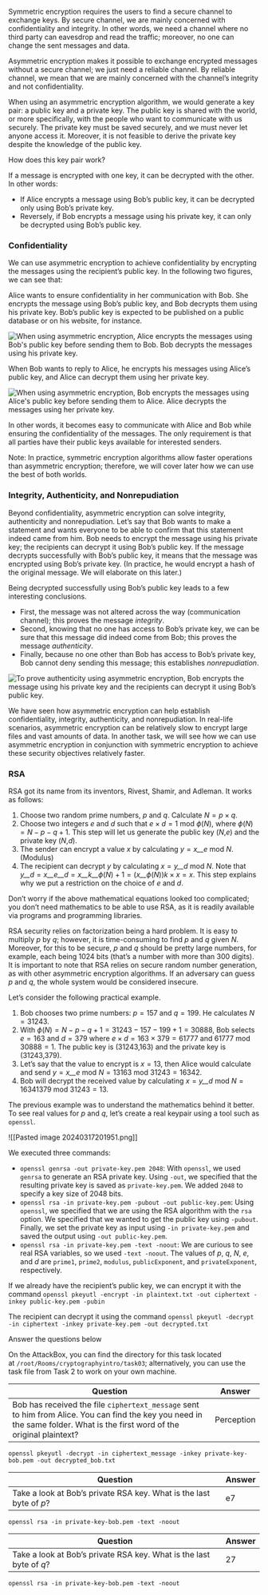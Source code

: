Symmetric encryption requires the users to find a secure channel to exchange keys. By secure channel, we are mainly concerned with confidentiality and integrity. In other words, we need a channel where no third party can eavesdrop and read the traffic; moreover, no one can change the sent messages and data.

Asymmetric encryption makes it possible to exchange encrypted messages without a secure channel; we just need a reliable channel. By reliable channel, we mean that we are mainly concerned with the channel’s integrity and not confidentiality.

When using an asymmetric encryption algorithm, we would generate a key pair: a public key and a private key. The public key is shared with the world, or more specifically, with the people who want to communicate with us securely. The private key must be saved securely, and we must never let anyone access it. Moreover, it is not feasible to derive the private key despite the knowledge of the public key.

How does this key pair work?

If a message is encrypted with one key, it can be decrypted with the other. In other words:

- If Alice encrypts a message using Bob’s public key, it can be decrypted only using Bob’s private key.
- Reversely, if Bob encrypts a message using his private key, it can only be decrypted using Bob’s public key.

### Confidentiality

We can use asymmetric encryption to achieve confidentiality by encrypting the messages using the recipient’s public key. In the following two figures, we can see that:

Alice wants to ensure confidentiality in her communication with Bob. She encrypts the message using Bob’s public key, and Bob decrypts them using his private key. Bob’s public key is expected to be published on a public database or on his website, for instance.

![When using asymmetric encryption, Alice encrypts the messages using Bob's public key before sending them to Bob. Bob decrypts the messages using his private key.](https://tryhackme-images.s3.amazonaws.com/user-uploads/5f04259cf9bf5b57aed2c476/room-content/684696712007bfb81595bc823deb6293.png)  

When Bob wants to reply to Alice, he encrypts his messages using Alice’s public key, and Alice can decrypt them using her private key.

![When using asymmetric encryption, Bob encrypts the messages using Alice's public key before sending them to Alice. Alice decrypts the messages using her private key.](https://tryhackme-images.s3.amazonaws.com/user-uploads/5f04259cf9bf5b57aed2c476/room-content/321e8f02228699aab1a333791fe57d4a.png)  

In other words, it becomes easy to communicate with Alice and Bob while ensuring the confidentiality of the messages. The only requirement is that all parties have their public keys available for interested senders.

Note: In practice, symmetric encryption algorithms allow faster operations than asymmetric encryption; therefore, we will cover later how we can use the best of both worlds.

### Integrity, Authenticity, and Nonrepudiation

Beyond confidentiality, asymmetric encryption can solve integrity, authenticity and nonrepudiation. Let’s say that Bob wants to make a statement and wants everyone to be able to confirm that this statement indeed came from him. Bob needs to encrypt the message using his private key; the recipients can decrypt it using Bob’s public key. If the message decrypts successfully with Bob’s public key, it means that the message was encrypted using Bob’s private key. (In practice, he would encrypt a hash of the original message. We will elaborate on this later.)

Being decrypted successfully using Bob’s public key leads to a few interesting conclusions.

- First, the message was not altered across the way (communication channel); this proves the message _integrity_.
- Second, knowing that no one has access to Bob’s private key, we can be sure that this message did indeed come from Bob; this proves the message _authenticity_.
- Finally, because no one other than Bob has access to Bob’s private key, Bob cannot deny sending this message; this establishes _nonrepudiation_.

![To prove authenticity using asymmetric encryption, Bob encrypts the message using his private key and the recipients can decrypt it using Bob’s public key.](https://tryhackme-images.s3.amazonaws.com/user-uploads/5f04259cf9bf5b57aed2c476/room-content/11329c3e017fe2016fc21bc789b29259.png)  

We have seen how asymmetric encryption can help establish confidentiality, integrity, authenticity, and nonrepudiation. In real-life scenarios, asymmetric encryption can be relatively slow to encrypt large files and vast amounts of data. In another task, we will see how we can use asymmetric encryption in conjunction with symmetric encryption to achieve these security objectives relatively faster.

### RSA

RSA got its name from its inventors, Rivest, Shamir, and Adleman. It works as follows:

1. Choose two random prime numbers, _p_ and _q_. Calculate _N_ = _p_ × _q_.
2. Choose two integers _e_ and _d_ such that _e_ × _d_ = 1 mod _ϕ_(_N_), where _ϕ_(_N_) = _N_ − _p_ − _q_ + 1. This step will let us generate the public key (_N_,_e_) and the private key (_N_,_d_).
3. The sender can encrypt a value _x_ by calculating _y_ = _x__e_ mod _N_. (Modulus)
4. The recipient can decrypt _y_ by calculating _x_ = _y__d_ mod _N_. Note that _y__d_ = _x__e__d_ = _x__k__ϕ_(_N_) + 1 = (_x__ϕ_(_N_))_k_ × _x_ = _x_. This step explains why we put a restriction on the choice of _e_ and _d_.

Don’t worry if the above mathematical equations looked too complicated; you don’t need mathematics to be able to use RSA, as it is readily available via programs and programming libraries.

RSA security relies on factorization being a hard problem. It is easy to multiply _p_ by _q_; however, it is time-consuming to find _p_ and _q_ given _N_. Moreover, for this to be secure, _p_ and _q_ should be pretty large numbers, for example, each being 1024 bits (that’s a number with more than 300 digits). It is important to note that RSA relies on secure random number generation, as with other asymmetric encryption algorithms. If an adversary can guess _p_ and _q_, the whole system would be considered insecure.

Let’s consider the following practical example.

1. Bob chooses two prime numbers: _p_ = 157 and _q_ = 199. He calculates _N_ = 31243.
2. With _ϕ_(_N_) = _N_ − _p_ − _q_ + 1 = 31243 − 157 − 199 + 1 = 30888, Bob selects _e_ = 163 and _d_ = 379 where _e_ × _d_ = 163 × 379 = 61777 and 61777 mod 30888 = 1. The public key is (31243,163) and the private key is (31243,379).
3. Let’s say that the value to encrypt is _x_ = 13, then Alice would calculate and send _y_ = _x__e_ mod _N_ = 13163 mod 31243 = 16342.
4. Bob will decrypt the received value by calculating _x_ = _y__d_ mod _N_ = 16341379 mod 31243 = 13.

The previous example was to understand the mathematics behind it better. To see real values for _p_ and _q_, let’s create a real keypair using a tool such as `openssl`.

![[Pasted image 20240317201951.png]]

We executed three commands:

- `openssl genrsa -out private-key.pem 2048`: With `openssl`, we used `genrsa` to generate an RSA private key. Using `-out`, we specified that the resulting private key is saved as `private-key.pem`. We added `2048` to specify a key size of 2048 bits.
- `openssl rsa -in private-key.pem -pubout -out public-key.pem`: Using `openssl`, we specified that we are using the RSA algorithm with the `rsa` option. We specified that we wanted to get the public key using `-pubout`. Finally, we set the private key as input using `-in private-key.pem` and saved the output using `-out public-key.pem`.
- `openssl rsa -in private-key.pem -text -noout`: We are curious to see real RSA variables, so we used `-text -noout`. The values of _p_, _q_, _N_, _e_, and _d_ are `prime1`, `prime2`, `modulus`, `publicExponent`, and `privateExponent`, respectively.

If we already have the recipient’s public key, we can encrypt it with the command `openssl pkeyutl -encrypt -in plaintext.txt -out ciphertext -inkey public-key.pem -pubin`

The recipient can decrypt it using the command `openssl pkeyutl -decrypt -in ciphertext -inkey private-key.pem -out decrypted.txt`

Answer the questions below

On the AttackBox, you can find the directory for this task located at `/root/Rooms/cryptographyintro/task03`; alternatively, you can use the task file from Task 2 to work on your own machine.

| Question                                                                                                                                                                   | Answer     |
| -------------------------------------------------------------------------------------------------------------------------------------------------------------------------- | ---------- |
| Bob has received the file `ciphertext_message` sent to him from Alice. You can find the key you need in the same folder. What is the first word of the original plaintext? | Perception |
```
openssl pkeyutl -decrypt -in ciphertext_message -inkey private-key-bob.pem -out decrypted_bob.txt
```



| Question                                                            | Answer |
| ------------------------------------------------------------------- | ------ |
| Take a look at Bob’s private RSA key. What is the last byte of _p_? | e7     |
```
openssl rsa -in private-key-bob.pem -text -noout
```


| Question                                                            | Answer |
| ------------------------------------------------------------------- | ------ |
| Take a look at Bob’s private RSA key. What is the last byte of _q_? | 27     |
```
openssl rsa -in private-key-bob.pem -text -noout
```
